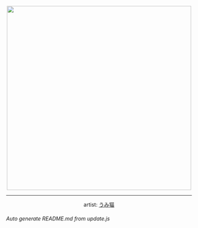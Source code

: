 
<p align="center">
  <img width="500" src="https://nekos.best/api/v2/neko/0032.png">
  <hr/>
  <center>
    artist: <a href="https://www.pixiv.net/en/artworks/77820353">うみ猫</a>
  </center>
</p>


###### Auto generate README.md from update.js

